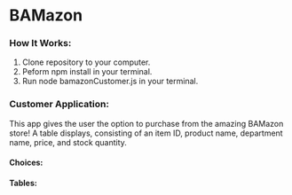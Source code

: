 # BAMazon

### How It Works:

1. Clone repository to your computer.
2. Peform npm install in your terminal.
3. Run node bamazonCustomer.js in your terminal.

### Customer Application:

This app gives the user the option to purchase from the amazing BAMazon store!  A table displays, consisting of an item ID, product name, department name, price, and stock quantity.

#### Choices:

#### Tables: